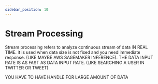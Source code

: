 ```yaml
---
sidebar_position: 10
---
```


# Stream Processing
Stream processing refers to analyze continuous stream of data IN REAL TIME.
It is used when data size is not fixed and you need immediate response. (LIKE MAYBE AWS SAGEMAKER INFERENCE).
THE DATA INPUT RATE IS AS FAST AS DATA INPUT RATE. (LIKE SEARCHING A USER IN TWITTER OR TWEET)

YOU HAVE TO HAVE HANDLE FOR LARGE AMOUNT OF DATA